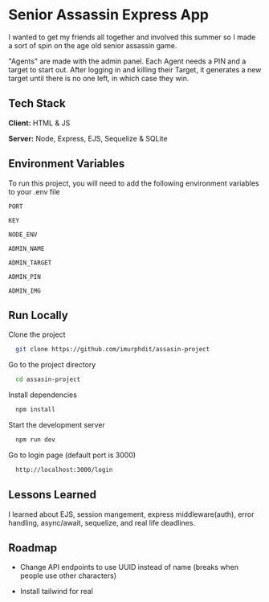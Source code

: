 
# Senior Assassin Express App

I wanted to get my friends all together and involved this summer so I made a sort of spin on the age old senior assassin game.

"Agents" are made with the admin panel. Each Agent needs a PIN and a target to start out. After logging in and killing their Target, it generates a new target until there is no one left, in which case they win.

## Tech Stack

**Client:** HTML & JS 

**Server:** Node, Express, EJS, Sequelize & SQLite


## Environment Variables

To run this project, you will need to add the following environment variables to your .env file

`PORT`

`KEY`

`NODE_ENV`

`ADMIN_NAME`

`ADMIN_TARGET`

`ADMIN_PIN`

`ADMIN_IMG`


## Run Locally

Clone the project

```bash
  git clone https://github.com/imurphdit/assasin-project
```

Go to the project directory

```bash
  cd assasin-project
```

Install dependencies

```bash
  npm install
```

Start the development server

```bash
  npm run dev
```
Go to login page (default port is 3000)

```bash
  http://localhost:3000/login
```

## Lessons Learned

I learned about EJS, session mangement, express middleware(auth), error handling, async/await, sequelize, and real life deadlines.


## Roadmap

- Change API endpoints to use UUID instead of name (breaks when people use other characters)

- Install tailwind for real 

